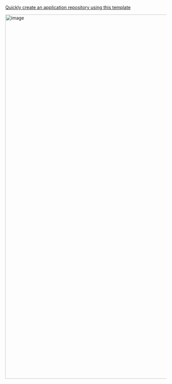 [Quickly create an application repository using this template](https://github.com/new?template_name=app&template_owner=TryGlueOps)









<img width="1138" alt="image" src="https://github.com/TryGlueOps/app-template/assets/6570292/e2af0407-8630-4a8c-bcc1-a785a3892a9c">
